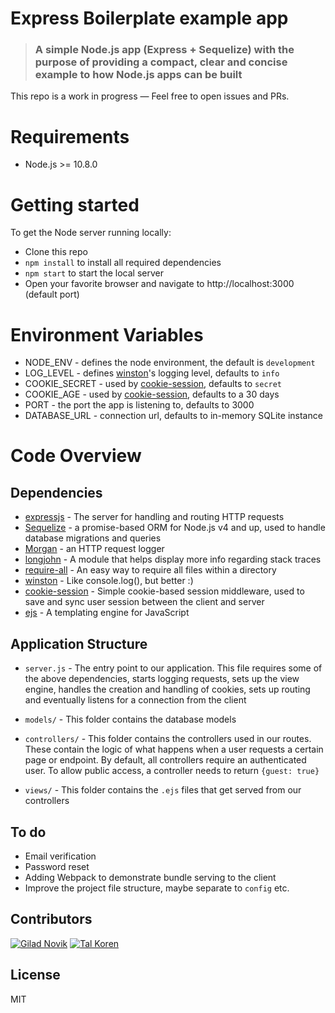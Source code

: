 # Express Boilerplate example app

> ### A simple Node.js app (Express + Sequelize) with the purpose of providing a compact, clear and concise example to how Node.js apps can be built

This repo is a work in progress — Feel free to open issues and PRs.

# Requirements

-   Node.js >= 10.8.0

# Getting started

To get the Node server running locally:

-   Clone this repo
-   `npm install` to install all required dependencies
-   `npm start` to start the local server
-   Open your favorite browser and navigate to http://localhost:3000 (default port)

# Environment Variables

-   NODE_ENV - defines the node environment, the default is `development`
-   LOG_LEVEL - defines [winston](https://github.com/winstonjs/winston#logging-levels)'s logging level, defaults to `info`
-   COOKIE_SECRET - used by [cookie-session](https://github.com/expressjs/cookie-session#secret), defaults to `secret`
-   COOKIE_AGE - used by [cookie-session](https://github.com/expressjs/cookie-session#cookie-options), defaults to a 30 days
-   PORT - the port the app is listening to, defaults to 3000
-   DATABASE_URL - connection url, defaults to in-memory SQLite instance

# Code Overview

## Dependencies

-   [expressjs](https://github.com/expressjs/express) - The server for handling and routing HTTP requests
-   [Sequelize](http://docs.sequelizejs.com/) - a promise-based ORM for Node.js v4 and up, used to handle database migrations and queries
-   [Morgan](https://github.com/expressjs/morgan) - an HTTP request logger
-   [longjohn](https://github.com/mattinsler/longjohn) - A module that helps display more info regarding stack traces
-   [require-all](https://github.com/felixge/node-require-all) - An easy way to require all files within a directory
-   [winston](https://github.com/winstonjs/winston) - Like console.log(), but better :)
-   [cookie-session](https://github.com/expressjs/cookie-session) - Simple cookie-based session middleware, used to save and sync user session between the client and server
-   [ejs](http://ejs.co/) - A templating engine for JavaScript

## Application Structure

-   `server.js` - The entry point to our application. This file requires some of the above dependencies, starts logging requests, sets up the view engine, handles the creation and handling of cookies, sets up routing and eventually listens for a connection from the client

-   `models/` - This folder contains the database models

-   `controllers/` - This folder contains the controllers used in our routes. These contain the logic of what happens when a user requests a certain page or endpoint. By default, all controllers require an authenticated user. To allow public access, a controller needs to return `{guest: true}`

-   `views/` - This folder contains the `.ejs` files that get served from our controllers

## To do

-   Email verification
-   Password reset
-   Adding Webpack to demonstrate bundle serving to the client
-   Improve the project file structure, maybe separate to `config` etc.

## Contributors

[<img title="Gilad Novik" src="https://avatars1.githubusercontent.com/u/417148?s=50&v=4">](https://github.com/giladno)
[<img title="Tal Koren" src="https://avatars1.githubusercontent.com/u/4380333?s=50&v=4">](https://github.com/Ardethian)

## License

MIT
